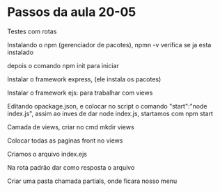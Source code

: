 <h1>Passos da aula 20-05</h1>
<p> Testes com rotas </p>
<p>Instalando o npm (gerenciador de pacotes), npmn -v verifica se ja esta instalado</p>
<p>depois o comando npm init para iniciar</p>
</p> Instalar o framework express, (ele instala os pacotes)</p>
<p>Instalar o framework ejs: para trabalhar com views </p>
<p>Editando  opackage.json, e colocar no script o comando "start":"node index.js", assim ao inves de dar node index.js, startamos com npm start</p>
<p>Camada de views, criar no cmd mkdir views</p>
<p>Colocar todas as paginas front no views</p>
<p>Criamos o arquivo index.ejs</p>
<p>Na rota padrão dar como resposta o arquivo</p>
<p>Criar uma pasta chamada partials, onde ficara nosso menu </p>